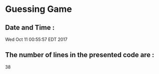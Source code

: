 # Guessing Game
## Date and Time : 
Wed Oct 11 00:55:57 EDT 2017
## The number of lines in the presented code are :
38
